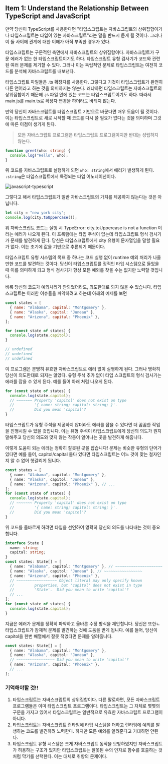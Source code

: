 ## Item 1: Understand the Relationship Between TypeScript and JavaScript

만약 당신이 TypeScript를 사용한다면 "타입스크립트는 자바스크립트의 상위집합이거나 타입스크립트는 타입이 있는 자바스크립트"라는 말을 반드시 듣게 될 것이다. 그러나 이 둘 사이에 관계에 대한 이해가 아직 부족한 경우가 있다.

타입스크립트는 구문적인 측면에서 자바스크립트의 상위집합이다. 자바스크립트가 구문 에러가 없는 한 타입스크립트이기도 하다. 타입스크립트 유형 검사기가 코드와 관련된 여러 문제를 제기할 수 있다. 그러나 이는 독립적인 문제로 타입스크립트는 여전히 코드를 분석해 자바스크립트를 내보낸다.

타입스크립트 파일들은 .ts 확장자를 사용한다. 그렇다고 기것이 타입스크립트가 완전히 다른 언어라고 하는 것을 의미하지는 않는다. 왜냐하면 타입스크립트는 자바스크립트의 상위집합이기 때문에 .js 파일 안에 있는 코드는 타입스크립트이기도 하다. 따라서 main.js를 main.ts로 확장자 변경을 하더라도 바뀌지 않는다.

만약 당신이 자바스크립트를 타입스크립트 기반으로 바꾼다면 매우 도움이 될 것이다. 이는 타입스크립트로 새로 시작할 때 코드를 다시 쓸 필요가 없다는 것을 의미하며 그것에 따른 이점이 생기게 된다.

> 모든 자바스크립트 프로그램은 타입스크립트 프로그램이지만 반대는 성립하지 않는다.

```typescript
function greet(who: string) {
  console.log("Hello", who);
}
```

위 코드를 자바스크립트로 실행하게 되면 `who: string`에서 에러가 발생하게 된다. `:string`은 타입스크립트에서 특정되는 타입 어노테이션이다.

![javascript-typescript](https://user-images.githubusercontent.com/55318896/187124008-559b449a-f5ae-4191-b776-5c6631a94ad5.png)

그렇다고 해서 타입스크립트가 일반 자바스크립트의 가치를 제공하지 않는다는 것은 아닙니다.

```javascript
let city = "new york city";
console.log(city.toUppercase());
```

위 자바스크립트 코드는 실행 시 TypeError: city.toUppercase is not a function 이라는 에러가 나오게 된다. 이 프록램에는 타입 주석이 없는데 타입스크립트 형식 검사기가 문제를 발견하게 된다. 당신은 타입스크립트에게 city 유형이 문자열임을 말할 필요가 없다. 이는 초기에 값을 기반으로 추론되기 때문이다.

타입스크립트 유형 시스템의 목표 중 하나는 코드 실행 없이 runtime 예외 처리가 나올만한 코드를 발견하는 것이다. 당신이 타입스크립트를 정적인 타입 시스템으로 들었을 때 이를 의미하게 되고 형식 검사기가 항상 모든 예외를 찾을 수는 없지만 노력할 것입니다.

비록 당신의 코드가 예외처리가 안되었더라도, 의도한대로 되지 않을 수 있습니다. 타입스크립트는 이러한 이슈들을 파악하려고 하는데 아래의 예제를 보면

```javascript
const states = [
  { name: "Alabama", capital: "Montgomery" },
  { name: "Alaska", capital: "Juneau" },
  { name: "Arizona", capital: "Phoenix" },
];

for (const state of states) {
  console.log(state.capitol);
}

// undefined
// undefined
// undefined
```

이 프로그램은 분명히 유효한 자바스크립트로 에러 없이 실행하게 된다. 그러나 명확히 당신이 의도한대로 되지는 않았다. 유형 주석 추가 없이 타입 스크립트의 형식 검사기는 에러를 잡을 수 있게 된다. 예를 들어 아래 처럼 나오게 된다.

```typescript
for (const state of states) {
  console.log(state.capitol);
  // ~~~~~~~ Property 'capitol' does not exist on type
  //         '{ name: string; capital: string; }'.
  //         Did you mean 'capital'?
}
```

타입스크립트가 유형 주석을 제공하지 않더라도 에러를 잡을 수 있다면 더 꼼꼼한 작업을 진행시킬 수 있을 것입니다. 이는 유형 주석이 타입스크립트에게 당신의 의도가 뭔지 말해주고 당신의 의도와 맞지 않는 작동이 일어나는 곳을 발견하게 해줍니다.

이렇게 도움이 되는 에러는 정확히 잘못된 곳을 잡습니다! 문제는 비슷한 유형의 단어가 있다면 예를 들어, capitol/capital 둘다 있다면 타입스크립트는 어느 것이 맞는 철자인지 알 수 없어 헷갈리게 됩니다.

```typescript
const states = [
  { name: "Alabama", capitol: "Montgomery" },
  { name: "Alaska", capitol: "Juneau" },
  { name: "Arizona", capitol: "Phoenix" }, // ...
];
for (const state of states) {
  console.log(state.capital);
  // ~~~~~~~ Property 'capital' does not exist on type
  //         '{ name: string; capitol: string; }'.
  //         Did you mean 'capitol'?
}
```

위 코드를 올바르게 하려면 타입을 선언하여 명확히 당신의 의도를 나타내는 것이 중요합니다.

```typescript
interface State {
  name: string;
  capital: string;
}
const states: State[] = [
  { name: "Alabama", capitol: "Montgomery" }, // ~~~~~~~~~~~~~~~~~~~~~
  { name: "Alaska", capitol: "Juneau" }, // ~~~~~~~~~~~~~~~~~
  { name: "Arizona", capitol: "Phoenix" },
  // ~~~~~~~~~~~~~~~~~~ Object literal may only specify known
  //         properties, but 'capitol' does not exist in type
  //         'State'.  Did you mean to write 'capital'?
  // ...
];
for (const state of states) {
  console.log(state.capital);
}
```

지금은 에러가 문제를 정확히 파악하고 올바른 수정 방식을 제안합니다. 당신은 또한ㄴ 타입스크립트가 잠재적 문제를 발견하는 것에 도움을 받게 됩니다. 예를 들어, 당신이 capitol을 한번 배열에서 잘못 적었다면 문제를 알려줍니다.

```typescript
const states: State[] = [
  { name: "Alabama", capital: "Montgomery" },
  { name: "Alaska", capitol: "Juneau" },
  // ~~~~~~~~~~~~~~~~~ Did you mean to write 'capital'?
  { name: "Arizona", capital: "Phoenix" },
  // ...
];
```

### 기억해야할 것!!

1. 타입스크립트는 자바스크립트의 상위집합이다. 다른 말로하면, 모든 자바스크립트 프로그램들은 이미 타입스크립트 프로그램이다. 타입스크립트는 그 자체로 몇몇의 구문을 가지고 있어서 타입스크립트는 일반적으로 유효한 자바스크립트 프로그램이 아니다.
2. 타입스크립트는 자바스크립트 런타임에 타입 시스템을 더하고 런타임에 예외를 발생하는 코드를 발견하려 노력한다. 하지만 모든 예외를 알려준다고 기대하면 안된다.
3. 타입스크립트 유형 시스템은 크게 자바스크립트 동작을 모방하였지만 자바스크립트가 허용하는 구조가 있지만 타입스크립트는 잘못된 수의 인자로 함수를 호출하는 것처럼 막기를 선택한다. 이는 대체로 취향의 문제이다.
